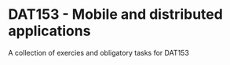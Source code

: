 # DAT153 - Mobile and distributed applications

A collection of exercies and obligatory tasks for DAT153
